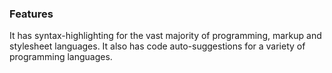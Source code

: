 ### Features
It has syntax-highlighting for the vast majority of programming, markup and stylesheet languages. It also has code auto-suggestions for a variety of programming languages. 
